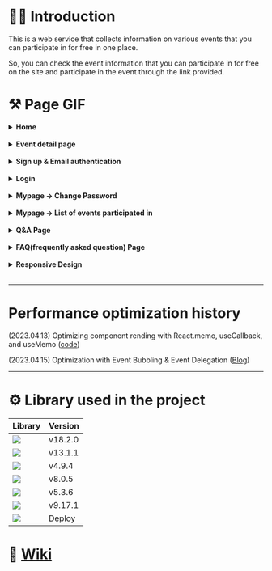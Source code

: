 <h1>💁‍♂️ Introduction</h1>

This is a web service that collects information on various events that you can participate in for free in one place.

So, you can check the event information that you can participate in for free on the site and participate in the event through the link provided.

# ⚒️ Page GIF
<details>
<summary><b> Home</b></summary>

![Main Page GIF](https://user-images.githubusercontent.com/43470398/222310026-3da760b0-3734-4581-913d-5e7ad6c3c2a7.gif)

</details>
<br/>

<details>
<summary><b> Event detail page</b></summary>
<div markdown="1">

![ezgif com-video-to-gif (13)](https://user-images.githubusercontent.com/43470398/222310802-305bf522-bc14-44e2-a178-80723d6a583d.gif)

</div>
</details>
<br/>

<details>
<summary><b> Sign up & Email authentication</b></summary>
<div markdown="1">

![ezgif com-video-to-gif](https://user-images.githubusercontent.com/43470398/221482825-a49ea4e5-a04d-46fc-8033-171ee02210e9.gif)

</div>
</details>
<br/>

<details>
<summary><b>Login</b></summary>
<div markdown="1">

![ezgif com-video-to-gif (1)](https://user-images.githubusercontent.com/43470398/221486561-8fb47d32-8675-42f7-942d-be2f7d4dcc09.gif)

</div>
</details>
<br/>


<details>
<summary><b>Mypage -> Change Password</b></summary>
<div markdown="1">

![ezgif com-video-to-gif (2)](https://user-images.githubusercontent.com/43470398/221487752-030a4f6c-c9d1-4da3-ade6-0921e9c93418.gif)

</div>
</details>
<br/>

<details>
<summary><b>Mypage -> List of events participated in</b></summary>
<div markdown="1">

![ezgif com-video-to-gif (19)](https://user-images.githubusercontent.com/43470398/227782173-f1bb79d2-98c0-487b-841c-5c54ddf4922b.gif)

</div>
</details>
<br/>

<details>
<summary><b>Q&A Page</b></summary>
<div markdown="1">

![ezgif com-video-to-gif (3)](https://user-images.githubusercontent.com/43470398/221488437-da49a085-3311-4f51-bff4-20e3691efd59.gif)

</div>
</details>
<br/>

<details>
<summary><b>FAQ(frequently asked question) Page</b></summary>
<div markdown="1">

![ezgif com-video-to-gif (4)](https://user-images.githubusercontent.com/43470398/221489852-650ffb97-89f2-42c7-abe9-7c4c3ee64e7a.gif)

</div>
</details>
<br/>

<details>
<summary><b>Responsive Design</b></summary>
<div markdown="1">

![ezgif com-video-to-gif (5)](https://user-images.githubusercontent.com/43470398/221491874-929e3a84-7da5-4902-912c-50b214ce5679.gif)

</div>
</details>
<br/>

---

# Performance optimization history

(2023.04.13) Optimizing component rending with React.memo, useCallback, and useMemo ([code](https://github.com/tpgus/TodaysLink/blob/main/components/filter/TagList.tsx))

(2023.04.15) Optimization with Event Bubbling & Event Delegation ([Blog](https://velog.io/@tpgus758/%EC%9D%B4%EB%B2%A4%ED%8A%B8-%EB%B2%84%EB%B8%94%EB%A7%81%EA%B3%BC-%EC%9D%B4%EB%B2%A4%ED%8A%B8-%EC%9C%84%EC%9E%84%EC%9D%84-%ED%86%B5%ED%95%9C-%EC%BD%94%EB%93%9C-%EA%B0%9C%EC%84%A0))

---

# ⚙️ Library used in the project

|Library|Version|
|---|---|
|<img src="https://img.shields.io/badge/react-61DAFB?style=for-the-badge&logo=react&logoColor=black">|v18.2.0|
|<img src="https://img.shields.io/badge/Next.js-000000?style=for-the-badge&logo=Next.js&logoColor=white">|v13.1.1|
|<img src="https://img.shields.io/badge/typescript-3178C6?style=for-the-badge&logo=typescript&logoColor=white">|v4.9.4|
|<img src="https://img.shields.io/badge/redux-764ABC?style=for-the-badge&logo=redux&logoColor=white">|v8.0.5|
|<img src="https://img.shields.io/badge/styled components-DB7093?style=for-the-badge&logo=styled-components&logoColor=white">|v5.3.6|
|<img src="https://img.shields.io/badge/firebase-FFCA28?style=for-the-badge&logo=firebase&logoColor=black">|v9.17.1|
|<img src="https://img.shields.io/badge/vercel-000000?style=for-the-badge&logo=vercel&logoColor=white">|Deploy|


# 🔗 [Wiki](https://github.com/tpgus/TodaysLink-client/wiki)
